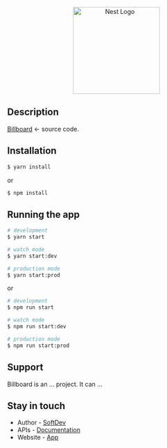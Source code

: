 <p align="center">
  <!-- <a href="http://nestjs.com/" target="blank"><img src="https://nestjs.com/img/logo-small.svg" width="200" alt="Nest Logo" /></a> -->
  <a href="http://localhost:9000/documentation" target="blank"><img src="https://nestjs.com/img/logo-small.svg" width="200" alt="Nest Logo" /></a>
</p>

## Description

[Billboard](https://github.com/huynguyenquangw/billboard-backend) <- source code.

## Installation

```bash
$ yarn install
```

or

```bash
$ npm install
```

## Running the app

```bash
# development
$ yarn start

# watch mode
$ yarn start:dev

# production mode
$ yarn start:prod
```

or

```bash
# development
$ npm run start

# watch mode
$ npm run start:dev

# production mode
$ npm run start:prod
```

## Support

Billboard is an ... project. It can ...

## Stay in touch

- Author - [SoftDev](https://www.google.com/search?q=softdev)
- APIs - [Documentation](https://localhost:9000/api/documentation)
- Website - [App](https://localhost:3000)
